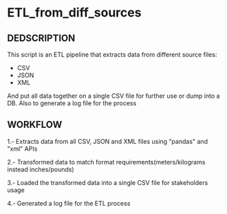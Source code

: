 # ETL_from_diff_sources

## DEDSCRIPTION

This script is an ETL pipeline that extracts data from different source files:
- CSV
- JSON
- XML

And put all data together on a single CSV file for further use or dump into a DB.
Also to generate a log file for the process

## WORKFLOW

1.- Extracts data from all CSV, JSON and XML files using "pandas" and "xml" APIs

2.- Transformed data to match format requirements(meters/kilograms instead inches/pounds)

3.- Loaded the transformed data into a single CSV file for stakeholders usage

4.- Generated a log file for the ETL process
